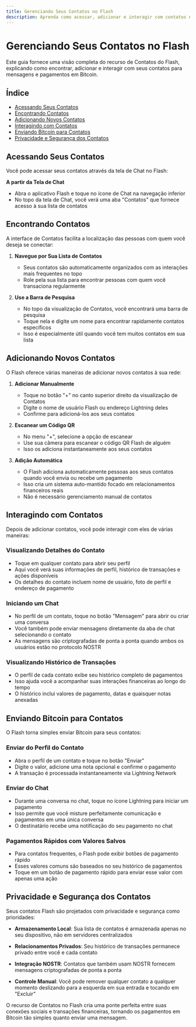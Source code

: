 ```yaml
---
title: Gerenciando Seus Contatos no Flash
description: Aprenda como acessar, adicionar e interagir com contatos no aplicativo Flash
---
```



# Gerenciando Seus Contatos no Flash

Este guia fornece uma visão completa do recurso de Contatos do Flash, explicando como encontrar, adicionar e interagir com seus contatos para mensagens e pagamentos em Bitcoin.

## Índice

- [Acessando Seus Contatos](#acessando-seus-contatos)
- [Encontrando Contatos](#encontrando-contatos)
- [Adicionando Novos Contatos](#adicionando-novos-contatos)
- [Interagindo com Contatos](#interagindo-com-contatos)
- [Enviando Bitcoin para Contatos](#enviando-bitcoin-para-contatos)
- [Privacidade e Segurança dos Contatos](#privacidade-e-segurança-dos-contatos)

## Acessando Seus Contatos

Você pode acessar seus contatos através da tela de Chat no Flash:

**A partir da Tela de Chat**
- Abra o aplicativo Flash e toque no ícone de Chat na navegação inferior
- No topo da tela de Chat, você verá uma aba "Contatos" que fornece acesso à sua lista de contatos

## Encontrando Contatos

A interface de Contatos facilita a localização das pessoas com quem você deseja se conectar:

1. **Navegue por Sua Lista de Contatos**
   - Seus contatos são automaticamente organizados com as interações mais frequentes no topo
   - Role pela sua lista para encontrar pessoas com quem você transaciona regularmente

2. **Use a Barra de Pesquisa**
   - No topo da visualização de Contatos, você encontrará uma barra de pesquisa
   - Toque nela e digite um nome para encontrar rapidamente contatos específicos
   - Isso é especialmente útil quando você tem muitos contatos em sua lista

## Adicionando Novos Contatos

O Flash oferece várias maneiras de adicionar novos contatos à sua rede:

1. **Adicionar Manualmente**
   - Toque no botão "+" no canto superior direito da visualização de Contatos
   - Digite o nome de usuário Flash ou endereço Lightning deles
   - Confirme para adicioná-los aos seus contatos

2. **Escanear um Código QR**
   - No menu "+", selecione a opção de escanear
   - Use sua câmera para escanear o código QR Flash de alguém
   - Isso os adiciona instantaneamente aos seus contatos

3. **Adição Automática**
   - O Flash adiciona automaticamente pessoas aos seus contatos quando você envia ou recebe um pagamento
   - Isso cria um sistema auto-mantido focado em relacionamentos financeiros reais
   - Não é necessário gerenciamento manual de contatos

## Interagindo com Contatos

Depois de adicionar contatos, você pode interagir com eles de várias maneiras:

### Visualizando Detalhes do Contato

- Toque em qualquer contato para abrir seu perfil
- Aqui você verá suas informações de perfil, histórico de transações e ações disponíveis
- Os detalhes do contato incluem nome de usuário, foto de perfil e endereço de pagamento

### Iniciando um Chat

- No perfil de um contato, toque no botão "Mensagem" para abrir ou criar uma conversa
- Você também pode enviar mensagens diretamente da aba de chat selecionando o contato
- As mensagens são criptografadas de ponta a ponta quando ambos os usuários estão no protocolo NOSTR

### Visualizando Histórico de Transações

- O perfil de cada contato exibe seu histórico completo de pagamentos
- Isso ajuda você a acompanhar suas interações financeiras ao longo do tempo
- O histórico inclui valores de pagamento, datas e quaisquer notas anexadas

## Enviando Bitcoin para Contatos

O Flash torna simples enviar Bitcoin para seus contatos:

### Enviar do Perfil do Contato

- Abra o perfil de um contato e toque no botão "Enviar"
- Digite o valor, adicione uma nota opcional e confirme o pagamento
- A transação é processada instantaneamente via Lightning Network

### Enviar do Chat

- Durante uma conversa no chat, toque no ícone Lightning para iniciar um pagamento
- Isso permite que você misture perfeitamente comunicação e pagamentos em uma única conversa
- O destinatário recebe uma notificação do seu pagamento no chat

### Pagamentos Rápidos com Valores Salvos

- Para contatos frequentes, o Flash pode exibir botões de pagamento rápido
- Esses valores comuns são baseados no seu histórico de pagamentos
- Toque em um botão de pagamento rápido para enviar esse valor com apenas uma ação

## Privacidade e Segurança dos Contatos

Seus contatos Flash são projetados com privacidade e segurança como prioridades:

- **Armazenamento Local**: Sua lista de contatos é armazenada apenas no seu dispositivo, não em servidores centralizados

- **Relacionamentos Privados**: Seu histórico de transações permanece privado entre você e cada contato

- **Integração NOSTR**: Contatos que também usam NOSTR fornecem mensagens criptografadas de ponta a ponta

- **Controle Manual**: Você pode remover qualquer contato a qualquer momento deslizando para a esquerda em sua entrada e tocando em "Excluir"

O recurso de Contatos no Flash cria uma ponte perfeita entre suas conexões sociais e transações financeiras, tornando os pagamentos em Bitcoin tão simples quanto enviar uma mensagem.